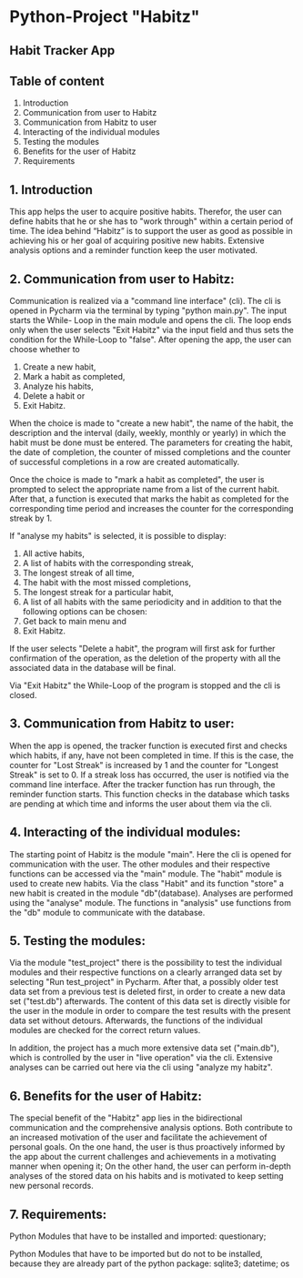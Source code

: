 # Python-Project "Habitz"
## Habit Tracker App
 
 ## Table of content
 1. Introduction
 2. Communication from user to Habitz
 3. Communication from Habitz to user
 4. Interacting of the individual modules
 5. Testing the modules
 6. Benefits for the user of Habitz
 7. Requirements
 
 
 ## 1. Introduction
 
This app helps the user to acquire positive habits. 
Therefor, the user can define habits that he or she has to "work through" within a certain period of time. 
The idea behind “Habitz” is to support the user as good as possible in achieving his or her goal of acquiring positive new habits. 
Extensive analysis options and a reminder function keep the user motivated.

## 2. Communication from user to Habitz: 

Communication is realized via a "command line interface" (cli). The cli is opened in Pycharm via the terminal by typing "python main.py". The input starts the While- Loop in the main module and opens the cli. The loop ends only when the user selects "Exit Habitz" via the input field and thus sets the condition for the While-Loop to "false". 
After opening the app, the user can choose whether to 
1. Create a new habit,
2. Mark a habit as completed,
3. Analyze his habits,
4. Delete a habit or 
5. Exit Habitz. 

When the choice is made to "create a new habit", the name of the habit, the description and the interval (daily, weekly, monthly or yearly) in which the habit must be done must be entered. The parameters for creating the habit, the date of completion, the counter of missed completions and the counter of successful completions in a row are created automatically. 

Once the choice is made to "mark a habit as completed", the user is prompted to select the appropriate name from a list of the current habit. After that, a function is executed that marks the habit as completed for the corresponding time period and increases the counter for the corresponding streak by 1.

If "analyse my habits" is selected, it is possible to display: 
1. All active habits, 
2. A list of habits with the corresponding streak, 
3. The longest streak of all time, 
4. The habit with the most missed completions, 
5. The longest streak for a particular habit, 
6. A list of all habits with the same periodicity and in addition to that the following options can be chosen:
7. Get back to main menu and
8. Exit Habitz. 

If the user selects "Delete a habit", the program will first ask for further confirmation of the operation, as the deletion of the property with all the associated data in the database will be final. 

Via "Exit Habitz" the While-Loop of the program is stopped and the cli is closed. 

## 3. Communication from Habitz to user: 

When the app is opened, the tracker function is executed first and checks which habits, if any, have not been completed in time. If this is the case, the counter for "Lost Streak" is increased by 1 and the counter for "Longest Streak" is set to 0. If a streak loss has occurred, the user is notified via the command line interface. 
After the tracker function has run through, the reminder function starts. This function checks in the database which tasks are pending at which time and informs the user about them via the cli.

## 4. Interacting of the individual modules:

The starting point of Habitz is the module "main". Here the cli is opened for communication with the user. 
The other modules and their respective functions can be accessed via the "main" module. 
The "habit" module is used to create new habits. Via the class "Habit" and its function "store" a new habit is created in the module "db"(database). 
Analyses are performed using the "analyse" module. The functions in "analysis" use functions from the "db" module to communicate with the database.

## 5. Testing the modules:
Via the module "test_project" there is the possibility to test the individual modules and their respective functions on a clearly arranged data set by selecting "Run test_project" in Pycharm. After that, a possibly older test data set from a previous test is deleted first, in order to create a new data set ("test.db") afterwards. The content of this data set is directly visible for the user in the module in order to compare the test results with the present data set without detours. Afterwards, the functions of the individual modules are checked for the correct return values. 

In addition, the project has a much more extensive data set ("main.db"), which is controlled by the user in "live operation" via the cli. Extensive analyses can be carried out here via the cli using "analyze my habitz".   


## 6. Benefits for the user of Habitz:

The special benefit of the "Habitz" app lies in the bidirectional communication and the comprehensive analysis options. 
Both contribute to an increased motivation of the user and facilitate the achievement of personal goals. 
On the one hand, the user is thus proactively informed by the app about the current challenges and achievements in a motivating manner when opening it; 
On the other hand, the user can perform in-depth analyses of the stored data on his habits and is motivated to keep setting new personal records. 


## 7. Requirements: 

Python Modules that have to be installed and imported:
questionary; 

Python Modules that have to be imported but do not to be installed, because they are already part of the python package:
sqlite3; datetime; os
